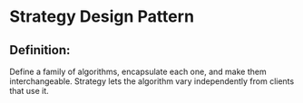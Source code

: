 ﻿# Strategy Design Pattern

## Definition:
Define a family of algorithms, encapsulate each one, and make them interchangeable. Strategy lets the algorithm vary independently from clients that use it.